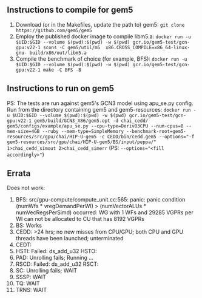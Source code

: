 ## Instructions to compile for gem5
1. Download (or in the Makefiles, update the path to) gem5:
`git clone https://github.com/gem5/gem5`
2. Employ the published docker image to compile libm5.a:
`docker run -u $UID:$GID --volume $(pwd):$(pwd) -w $(pwd) gcr.io/gem5-test/gcn-gpu:v22-1 scons -C gem5/util/m5  x86.CROSS_COMPILE=x86_64-linux-gnu- build/x86/out/libm5.a`
3. Compile the benchmark of choice (for example, BFS):
`docker run -u $UID:$GID --volume $(pwd):$(pwd) -w $(pwd) gcr.io/gem5-test/gcn-gpu:v22-1 make -C BFS -B`

## Instructions to run on gem5
PS: The tests are run against gem5's GCN3 model using apu\_se.py config.
Run from the directory containing gem5 and gem5-resources:
`docker run -u $UID:$GID --volume $(pwd):$(pwd) -w $(pwd) gcr.io/gem5-test/gcn-gpu:v22-1 gem5/build/GCN3_X86/gem5.opt -d chai_cedd/ gem5/configs/example/apu_se.py --cpu-type=DerivO3CPU --num-cpus=8 --mem-size=4GB --ruby --mem-type=SimpleMemory --benchmark-root=gem5-resources/src/gpu/chai/HIP-U-gem5 -c CEDD/bin/cedd.gem5 --options="-f gem5-resources/src/gpu/chai/HIP-U-gem5/BS/input/peppa/" 1>chai_cedd_simout 2>chai_cedd_simerr`
(PS: `--options="<fill accordingly>"`)
## Errata
Does not work:
 1. BFS: src/gpu-compute/compute\_unit.cc:565: panic: panic condition (numWfs * vregDemandPerWI) > (numVectorALUs * numVecRegsPerSimd) occurred: WG with 1 WFs and 29285 VGPRs per WI can not be allocated to CU that has 8192 VGPRs
 2. BS: Works
 3. CEDD: >24 hrs; no new misses from CPU/GPU; both CPU and GPU threads have been launched; unterminated
 4. CEDT:
 5. HSTI: Failed: ds_add_u32
    HSTO:
 6. PAD:  Unrolling fails; Running ...
 7. RSCD: Failed: ds_add_u32
    RSCT:
 8. SC:   Unrolling fails;   WAIT
 9. SSSP:                    WAIT
10. TQ:                      WAIT
11. TRNS:                    WAIT
